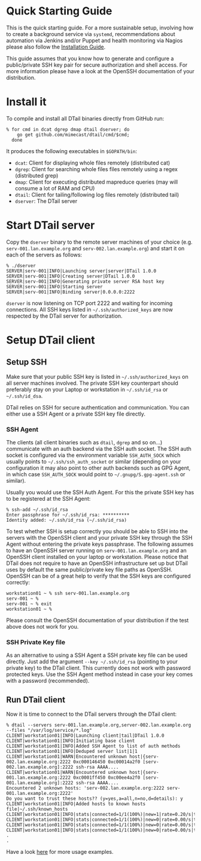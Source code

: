 Quick Starting Guide
====================

This is the quick starting guide. For a more sustainable setup, involving how to create a background service via ``systemd``, recommendations about automation via Jenkins and/or Puppet and health monitoring via Nagios please also follow the [Installation Guide](installation.md).

This guide assumes that you know how to generate and configure a public/private SSH key pair for secure authorization and shell access. For more information please have a look at the OpenSSH documentation of your distribution.

# Install it

To compile and install all DTail binaries directly from GitHub run:

```console
% for cmd in dcat dgrep dmap dtail dserver; do
    go get github.com/mimecast/dtail/cmd/$cmd;
  done
```

It produces the following executables in ``$GOPATH/bin``:

* ``dcat``: Client for displaying whole files remotely (distributed cat)
* ``dgrep``: Client for searching whole files files remotely using a regex (distributed grep)
* ``dmap``: Client for executing distributed mapreduce queries (may will consume a lot of RAM and CPU)
* ``dtail``: Client for tailing/following log files remotely (distributed tail)
* ``dserver``: The DTail server

# Start DTail server

Copy the ``dserver`` binary to the remote server machines of your choice (e.g. ``serv-001.lan.example.org`` and ``serv-002.lan.example.org``) and start it on each of the servers as follows:

```console
% ./dserver
SERVER|serv-001|INFO|Launching server|server|DTail 1.0.0
SERVER|serv-001|INFO|Creating server|DTail 1.0.0
SERVER|serv-001|INFO|Generating private server RSA host key
SERVER|serv-001|INFO|Starting server
SERVER|serv-001|INFO|Binding server|0.0.0.0:2222
```

``dserver`` is now listening on TCP port 2222 and waiting for incoming connections. All SSH keys listed in ``~/.ssh/authorized_keys`` are now respected by the DTail server for authorization.

# Setup DTail client

## Setup SSH

Make sure that your public SSH key is listed in ``~/.ssh/authorized_keys`` on all server machines involved. The private SSH key counterpart should preferably stay on your Laptop or workstation in ``~/.ssh/id_rsa`` or ``~/.ssh/id_dsa``.

DTail relies on SSH for secure authentication and communication. You can either use a SSH Agent or a private SSH key file directly. 

### SSH Agent

The clients (all client binaries such as ``dtail``, ``dgrep`` and so on...) communicate with an auth backend via the SSH auth socket. The SSH auth socket is configured via the environment variable ``SSH_AUTH_SOCK`` which usually points to ``~/.ssh/ssh_auth_socket`` or similar (depending on your configuration it may also point to other auth backends such as GPG Agent, in which case ``SSH_AUTH_SOCK`` would point to ``~/.gnupg/S.gpg-agent.ssh`` or similar).

Usually you would use the SSH Auth Agent. For this the private SSH key has to be registered at the SSH Agent:

```console
% ssh-add ~/.ssh/id_rsa
Enter passphrase for ~/.ssh/id_rsa: **********
Identity added: ~/.ssh/id_rsa (~/.ssh/id_rsa)
```

To test whether SSH is setup correctly you should be able to SSH into the servers with the OpenSSH client and your private SSH key through the SSH Agent without entering the private keys passphrase. The following assumes to have an OpenSSH server running on ``serv-001.lan.example.org`` and an OpenSSH client installed on your laptop or workstation. Please notice that DTail does not require to have an OpenSSH infrastructure set up but DTail uses by default the same public/private key file paths as OpenSSH. OpenSSH can be of a great help to verify that the SSH keys are configured correctly:

```console
workstation01 ~ % ssh serv-001.lan.example.org
serv-001 ~ %
serv-001 ~ % exit
workstation01 ~ %
```

Please consult the OpenSSH documentation of your distribution if the test above does not work for you.

### SSH Private Key file

As an alternative to using a SSH Agent a SSH private key file can be used directly. Just add the argument ``--key ~/.ssh/id_rsa`` (pointing to your private key) to the DTail client. This currently does not work with password protected keys. Use the SSH Agent method instead in case your key comes with a password (recommended).

## Run DTail client

Now it is time to connect to the DTail servers through the DTail client:

```console
% dtail --servers serv-001.lan.example.org,server-002.lan.example.org --files "/var/log/service/*.log"
CLIENT|workstation01|INFO|Launching client|tail|DTail 1.0.0
CLIENT|workstation01|INFO|Initiating base client
CLIENT|workstation01|INFO|Added SSH Agent to list of auth methods
CLIENT|workstation01|INFO|Deduped server list|1|1
CLIENT|workstation01|WARN|Encountered unknown host|{serv-002.lan.example.org:2222 0xc000146450 0xc00014a2f0 [serv-002.lan.example.org]:2222 ssh-rsa AAAA....
CLIENT|workstation01|WARN|Encountered unknown host|{serv-001.lan.example.org:2222 0xc0001ff450 0xc00ee4a2f0 [serv-001.lan.example.org]:2222 ssh-rsa AAAA....
Encountered 2 unknown hosts: 'serv-002.lan.example.org:2222 serv-001.lan.example.org:2222'
Do you want to trust these hosts?? (y=yes,a=all,n=no,d=details): y
CLIENT|workstation01|INFO|Added hosts to known hosts file|~/.ssh/known_hosts
CLIENT|workstation01|INFO|stats|connected=1/1(100%)|new=1|rate=0.20/s|throttle=0|cpus/goroutines=8/17
CLIENT|workstation01|INFO|stats|connected=1/1(100%)|new=0|rate=0.00/s|throttle=0|cpus/goroutines=8/17
CLIENT|workstation01|INFO|stats|connected=1/1(100%)|new=0|rate=0.00/s|throttle=0|cpus/goroutines=8/17
CLIENT|workstation01|INFO|stats|connected=1/1(100%)|new=0|rate=0.00/s|throttle=0|cpus/goroutines=8/17
.
.
```

Have a look [here](examples.md) for more usage examples.
